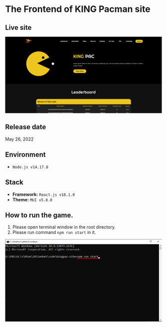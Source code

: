 # The Frontend of KING Pacman site

## Live site
[![Live site](live-site.png)](https://kingpactoken.com)

## Release date
May 26, 2022

## Environment
- `Node.js v14.17.0`

## Stack
- **Framework:** `React.js v18.1.0`
- **Theme:** `MUI v5.8.0`

## How to run the game.
1. Please open terminal window in the root directory.
2. Please run command `npm run start` in it.

![guide-terminal](guide-terminal.png)
